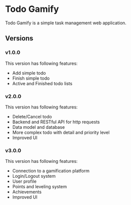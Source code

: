 # Todo Gamify

Todo Gamify is a simple task management web application.

## Versions

### v1.0.0

This version has following features:
 * Add simple todo
 * Finish simple todo
 * Active and Finished todo lists

### v2.0.0

This version has following features:
 * Delete/Cancel todo
 * Backend and RESTful API for http requests
 * Data model and database
 * More complex todo with detail and priority level
 * Improved UI

### v3.0.0

This version has following features:
 * Connection to a gamification platform
 * Login/Logout system
 * User profile
 * Points and leveling system
 * Achievements
 * Improved UI